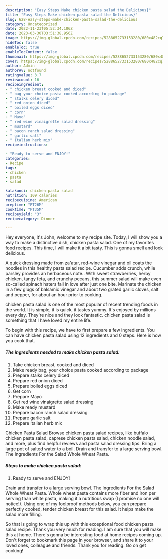 ```yaml
---
description: "Easy Steps Make chicken pasta salad the Delicious}"
title: "Easy Steps Make chicken pasta salad the Delicious}"
slug: 628-easy-steps-make-chicken-pasta-salad-the-delicious
category: Uncategorized
date: 2022-11-23T05:52:34.106Z
date: 2023-03-30T03:51:38.956Z
image: https://img-global.cpcdn.com/recipes/5288652733153280/680x482cq70/chicken-pasta-salad-recipe-main-photo.jpg
hideToc: false
enableToc: true
enableTocContent: false
thumbnail: https://img-global.cpcdn.com/recipes/5288652733153280/680x482cq70/chicken-pasta-salad-recipe-main-photo.jpg
cover: https://img-global.cpcdn.com/recipes/5288652733153280/680x482cq70/chicken-pasta-salad-recipe-main-photo.jpg
author: Admin
authorAv: notfound
ratingvalue: 3.7
reviewcount: 16
recipeingredient:
- " chicken breast cooked and diced"
- " bag your choice pasta cooked according to package"
- " stalks celery diced"
- " red onion diced"
- " boiled eggs diced"
- " corn"
- " Mayo"
- " red wine vinaigrette salad dressing"
- " mustard"
- " bacon ranch salad dressing"
- " garlic salt"
- " Italian herb mix"
recipeinstructions:

- "Ready to serve and ENJOY!"
categories:
- Recipe
tags:
- chicken
- pasta
- salad

katakunci: chicken pasta salad 
nutrition: 109 calories
recipecuisine: American
preptime: "PT26M"
cooktime: "PT35M"
recipeyield: "3"
recipecategory: Dinner

---
```



Hey everyone, it's John, welcome to my recipe site. Today, I will show you a way to make a distinctive dish, chicken pasta salad. One of my favorites food recipes. This time, I will make it a bit tasty. This is gonna smell and look delicious.

A quick dressing made from za&#39;atar, red-wine vinegar and oil coats the noodles in this healthy pasta salad recipe. Cucumber adds crunch, while parsley provides an herbaceous note.. With sweet strawberries, herby chicken, tangy feta, and crunchy pecans, this summer salad will make even so-called spinach haters fall in love after just one bite. Marinate the chicken in a few glugs of balsamic vinegar and about two grated garlic cloves, salt and pepper, for about an hour prior to cooking.

chicken pasta salad is one of the most popular of recent trending foods in the world. It is simple, it is quick, it tastes yummy. It's enjoyed by millions every day. They're nice and they look fantastic. chicken pasta salad is something that I have loved my entire life.


To begin with this recipe, we have to first prepare a few ingredients. You can have chicken pasta salad using 12 ingredients and 0 steps. Here is how you cook that.

<!--inarticleads1-->

##### The ingredients needed to make chicken pasta salad:

1. Take  chicken breast, cooked and diced
1. Make ready  bag, your choice pasta cooked according to package
1. Prepare  stalks celery diced
1. Prepare  red onion diced
1. Prepare  boiled eggs diced
1. Get  corn
1. Prepare  Mayo
1. Get  red wine vinaigrette salad dressing
1. Make ready  mustard
1. Prepare  bacon ranch salad dressing
1. Prepare  garlic salt
1. Prepare  Italian herb mix


Chicken Pasta Salad Browse chicken pasta salad recipes, like buffalo chicken pasta salad, caprese chicken pasta salad, chicken noodle salad, and more, plus find helpful reviews and pasta salad dressing tips. Bring a large pot of salted water to a boil. Drain and transfer to a large serving bowl. The Ingredients For the Salad Whole Wheat Pasta. 

<!--inarticleads2-->

##### Steps to make chicken pasta salad:


1. Ready to serve and ENJOY!

Drain and transfer to a large serving bowl. The Ingredients For the Salad Whole Wheat Pasta. Whole wheat pasta contains more fiber and iron per serving than white pasta, making it a nutritious swap (I promise no one will notice!). Using one of my foolproof methods below, you can prepare perfectly cooked, tender chicken breast for this salad. It helps make the salad more filling. 

So that is going to wrap this up with this exceptional food chicken pasta salad recipe. Thank you very much for reading. I am sure that you will make this at home. There's gonna be interesting food at home recipes coming up. Don't forget to bookmark this page in your browser, and share it to your loved ones, colleague and friends. Thank you for reading. Go on get cooking!
